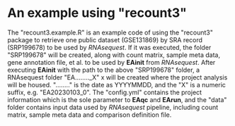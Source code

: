 # An example using "recount3"

The "recount3.example.R" is an example code of using the "recount3" package to retrieve one public dataset (GSE131869) by SRA record (SRP199678) to be used by *RNAsequest*. If it was executed, the folder "SRP199678" will be created, along with count matrix, sample meta data, gene annotation file, et al. to be used by **EAinit** from *RNAsequest*.
After executing **EAinit** with the path to the above "SRP199678" folder, a RNAsequest folder "EA........_X" x will be created where the project analysis will be housed. "........" is the date as YYYYMMDD, and the "X" is a numeric suffix, e.g. "EA20230103_0". The "config.yml" contains the project information which is the sole parameter to **EAqc** and **EArun**, and the "data" folder contains input data used by *RNAsequest* pipeline, including count matrix, sample meta data and comparison definition file. 
